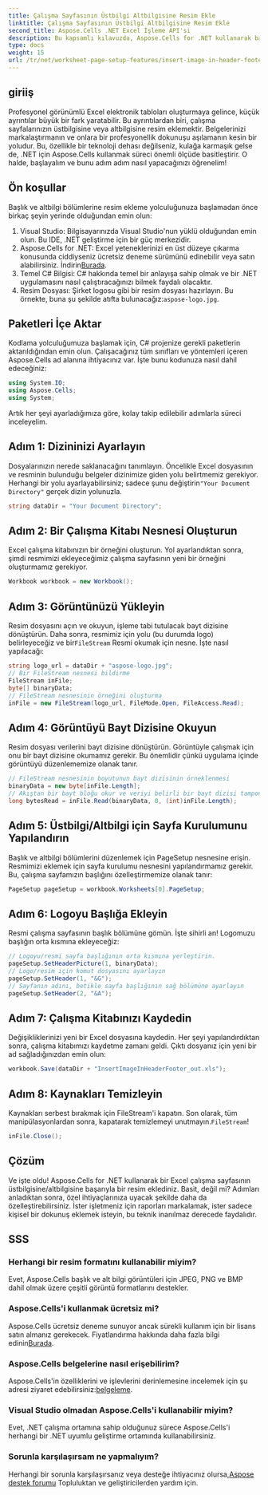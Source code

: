 ```yaml
---
title: Çalışma Sayfasının Üstbilgi Altbilgisine Resim Ekle
linktitle: Çalışma Sayfasının Üstbilgi Altbilgisine Resim Ekle
second_title: Aspose.Cells .NET Excel İşleme API'si
description: Bu kapsamlı kılavuzda, Aspose.Cells for .NET kullanarak başlık/altbilgiye nasıl kolayca resim ekleyeceğinizi öğrenin.
type: docs
weight: 15
url: /tr/net/worksheet-page-setup-features/insert-image-in-header-footer/
---
```

## giriiş
Profesyonel görünümlü Excel elektronik tabloları oluşturmaya gelince, küçük ayrıntılar büyük bir fark yaratabilir. Bu ayrıntılardan biri, çalışma sayfalarınızın üstbilgisine veya altbilgisine resim eklemektir. Belgelerinizi markalaştırmanın ve onlara bir profesyonellik dokunuşu aşılamanın kesin bir yoludur. Bu, özellikle bir teknoloji dehası değilseniz, kulağa karmaşık gelse de, .NET için Aspose.Cells kullanmak süreci önemli ölçüde basitleştirir. O halde, başlayalım ve bunu adım adım nasıl yapacağınızı öğrenelim!
## Ön koşullar
Başlık ve altbilgi bölümlerine resim ekleme yolculuğunuza başlamadan önce birkaç şeyin yerinde olduğundan emin olun:
1. Visual Studio: Bilgisayarınızda Visual Studio'nun yüklü olduğundan emin olun. Bu IDE, .NET geliştirme için bir güç merkezidir.
2.  Aspose.Cells for .NET: Excel yeteneklerinizi en üst düzeye çıkarma konusunda ciddiyseniz ücretsiz deneme sürümünü edinebilir veya satın alabilirsiniz. İndirin[Burada](https://releases.aspose.com/cells/net/).
3. Temel C# Bilgisi: C# hakkında temel bir anlayışa sahip olmak ve bir .NET uygulamasını nasıl çalıştıracağınızı bilmek faydalı olacaktır.
4. Resim Dosyası: Şirket logosu gibi bir resim dosyası hazırlayın. Bu örnekte, buna şu şekilde atıfta bulunacağız:`aspose-logo.jpg`.
## Paketleri İçe Aktar
Kodlama yolculuğumuza başlamak için, C# projenize gerekli paketlerin aktarıldığından emin olun. Çalışacağınız tüm sınıfları ve yöntemleri içeren Aspose.Cells ad alanına ihtiyacınız var.
İşte bunu kodunuza nasıl dahil edeceğiniz:
```csharp
using System.IO;
using Aspose.Cells;
using System;
```
Artık her şeyi ayarladığımıza göre, kolay takip edilebilir adımlarla süreci inceleyelim.
## Adım 1: Dizininizi Ayarlayın
Dosyalarınızın nerede saklanacağını tanımlayın.
 Öncelikle Excel dosyasının ve resminin bulunduğu belgeler dizinimize giden yolu belirtmemiz gerekiyor. Herhangi bir yolu ayarlayabilirsiniz; sadece şunu değiştirin`"Your Document Directory"` gerçek dizin yolunuzla.
```csharp
string dataDir = "Your Document Directory";
```
## Adım 2: Bir Çalışma Kitabı Nesnesi Oluşturun
Excel çalışma kitabınızın bir örneğini oluşturun.
Yol ayarlandıktan sonra, şimdi resmimizi ekleyeceğimiz çalışma sayfasının yeni bir örneğini oluşturmamız gerekiyor. 
```csharp
Workbook workbook = new Workbook();
```
## Adım 3: Görüntünüzü Yükleyin
Resim dosyasını açın ve okuyun, işleme tabi tutulacak bayt dizisine dönüştürün.
Daha sonra, resmimiz için yolu (bu durumda logo) belirleyeceğiz ve bir`FileStream` Resmi okumak için nesne. İşte nasıl yapılacağı:
```csharp
string logo_url = dataDir + "aspose-logo.jpg";
// Bir FileStream nesnesi bildirme
FileStream inFile;
byte[] binaryData;
// FileStream nesnesinin örneğini oluşturma
inFile = new FileStream(logo_url, FileMode.Open, FileAccess.Read);
```
## Adım 4: Görüntüyü Bayt Dizisine Okuyun
Resim dosyası verilerini bayt dizisine dönüştürün.
Görüntüyle çalışmak için onu bir bayt dizisine okumamız gerekir. Bu önemlidir çünkü uygulama içinde görüntüyü düzenlememize olanak tanır.
```csharp
// FileStream nesnesinin boyutunun bayt dizisinin örneklenmesi
binaryData = new byte[inFile.Length];
// Akıştan bir bayt bloğu okur ve veriyi belirli bir bayt dizisi tamponuna yazar.
long bytesRead = inFile.Read(binaryData, 0, (int)inFile.Length);
```
## Adım 5: Üstbilgi/Altbilgi için Sayfa Kurulumunu Yapılandırın
Başlık ve altbilgi bölümlerini düzenlemek için PageSetup nesnesine erişin.
Resmimizi eklemek için sayfa kurulumu nesnesini yapılandırmamız gerekir. Bu, çalışma sayfamızın başlığını özelleştirmemize olanak tanır:
```csharp
PageSetup pageSetup = workbook.Worksheets[0].PageSetup;
```
## Adım 6: Logoyu Başlığa Ekleyin
Resmi çalışma sayfasının başlık bölümüne gömün.
İşte sihirli an! Logomuzu başlığın orta kısmına ekleyeceğiz:
```csharp
// Logoyu/resmi sayfa başlığının orta kısmına yerleştirin.
pageSetup.SetHeaderPicture(1, binaryData);
// Logo/resim için komut dosyasını ayarlayın
pageSetup.SetHeader(1, "&G");
// Sayfanın adını, betikle sayfa başlığının sağ bölümüne ayarlayın
pageSetup.SetHeader(2, "&A");
```
## Adım 7: Çalışma Kitabınızı Kaydedin
Değişikliklerinizi yeni bir Excel dosyasına kaydedin.
Her şeyi yapılandırdıktan sonra, çalışma kitabımızı kaydetme zamanı geldi. Çıktı dosyanız için yeni bir ad sağladığınızdan emin olun:
```csharp
workbook.Save(dataDir + "InsertImageInHeaderFooter_out.xls");
```
## Adım 8: Kaynakları Temizleyin
Kaynakları serbest bırakmak için FileStream'i kapatın.
 Son olarak, tüm manipülasyonlardan sonra, kapatarak temizlemeyi unutmayın.`FileStream`!
```csharp
inFile.Close();
```
## Çözüm
Ve işte oldu! Aspose.Cells for .NET kullanarak bir Excel çalışma sayfasının üstbilgisine/altbilgisine başarıyla bir resim eklediniz. Basit, değil mi? Adımları anladıktan sonra, özel ihtiyaçlarınıza uyacak şekilde daha da özelleştirebilirsiniz. İster işletmeniz için raporları markalamak, ister sadece kişisel bir dokunuş eklemek isteyin, bu teknik inanılmaz derecede faydalıdır. 
## SSS
### Herhangi bir resim formatını kullanabilir miyim?
Evet, Aspose.Cells başlık ve alt bilgi görüntüleri için JPEG, PNG ve BMP dahil olmak üzere çeşitli görüntü formatlarını destekler.
### Aspose.Cells'i kullanmak ücretsiz mi?
 Aspose.Cells ücretsiz deneme sunuyor ancak sürekli kullanım için bir lisans satın almanız gerekecek. Fiyatlandırma hakkında daha fazla bilgi edinin[Burada](https://purchase.aspose.com/buy).
### Aspose.Cells belgelerine nasıl erişebilirim?
 Aspose.Cells'in özelliklerini ve işlevlerini derinlemesine incelemek için şu adresi ziyaret edebilirsiniz:[belgeleme](https://reference.aspose.com/cells/net/).
### Visual Studio olmadan Aspose.Cells'i kullanabilir miyim?
Evet, .NET çalışma ortamına sahip olduğunuz sürece Aspose.Cells'i herhangi bir .NET uyumlu geliştirme ortamında kullanabilirsiniz.
### Sorunla karşılaşırsam ne yapmalıyım?
 Herhangi bir sorunla karşılaşırsanız veya desteğe ihtiyacınız olursa,[Aspose destek forumu](https://forum.aspose.com/c/cells/9) Topluluktan ve geliştiricilerden yardım için.